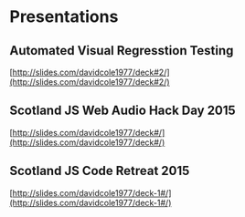 # Presentations

## Automated Visual Regresstion Testing
[http://slides.com/davidcole1977/deck#2/](http://slides.com/davidcole1977/deck#2/)

## Scotland JS Web Audio Hack Day 2015
[http://slides.com/davidcole1977/deck#/](http://slides.com/davidcole1977/deck#/)

## Scotland JS Code Retreat 2015
[http://slides.com/davidcole1977/deck-1#/](http://slides.com/davidcole1977/deck-1#/)
